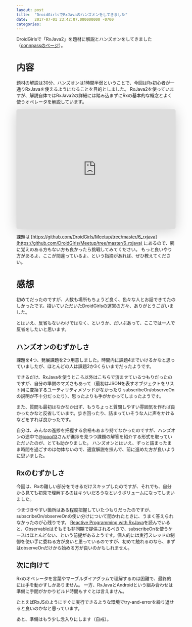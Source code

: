 ```yaml
---
layout: post
title:  "DroidGirlsでRxJavaのハンズオンをしてきました"
date:   2017-07-01 23:42:07.000000000 -0700
categories: 
---
```

DroidGirlsで「RxJava2」を題材に解説とハンズオンをしてきました（[connpassのページ](https://droidgirls.connpass.com/event/57601/)）。

<!--more-->

# 内容
題材の解説は30分、ハンズオンは1時間半弱ということで、今回はRx初心者が一通りRxJavaを使えるようになることを目的としました。
RxJava2を使っていますが、解説自体ではRxJava2の詳細には踏み込まずにRxの基本的な概念とよく使うオペレータを解説しています。

<iframe class="speakerdeck-iframe" frameborder="0" src="https://speakerdeck.com/player/2c870d45b24047bab58a61afdf52a65a" title="RxJava 入門" allowfullscreen="true" style="border: 0px; background: padding-box padding-box rgba(0, 0, 0, 0.1); margin: 0px; padding: 0px; border-radius: 6px; box-shadow: rgba(0, 0, 0, 0.2) 0px 5px 40px; width: 100%; height: auto; aspect-ratio: 560 / 420;" data-ratio="1.3333333333333333"></iframe>

課題は [https://github.com/DroidGirls/Meetup/tree/master/6_rxjava](https://github.com/DroidGirls/Meetup/tree/master/6_rxjava) にあるので、腕に覚えのある方もない方も良かったら挑戦してみてください。
もっと良いやり方があるよ、ここが間違っているよ、という指摘があれば、ぜひ教えてください。

# 感想
初めてだったのですが、人数も場所もちょうど良く、色々な人とお話できてたのしかったです。招いていただいたDroidGirlsの運営の方々、ありがとうございました。

とはいえ、反省もないわけではなく、というか、だいぶあって、ここでは一人で反省をしたいと思います。

## ハンズオンのむずかしさ
課題を4つ、発展課題を2つ用意しました。時間内に課題4までいけるかなと思っていましたが、ほとんどの人は課題2か3くらいまでだったようです。

できるだけ、RxJavaを使うところ以外はこちらで済ませているつもりだったのですが、自分の準備のマズさもあって（最初はJSONを表すオブジェクトをリスト用に変換するユーティリティメソッドがなかったり subscribeOn/observeOn の説明が不十分だったり）、思ったよりも手がかかってしまったようです。

また、質問も最初はなかなか出ず、もうちょっと質問しやすい雰囲気を作れば良かったかなと反省しています。歩き回ったり、詰まっていそうな人に声をかけるなどをすれば良かったです。

自分は、みんなの進捗を把握する余裕もあまり持てなかったのですが、ハンズオンの途中で[@joooi13](https://twitter.com/joooi13)さんが進捗を見つつ課題の解答を紹介する形式を取っていただいたのが、とても助かりました。
ハンズオンとはいえ、ずっと詰まったまま時間を過ごすのは勿体ないので、適宜解説を挟んで、前に進めた方が良いように思いました。

## Rxのむずかしさ
今回は、Rxの難しい部分をできるだけスキップしたのですが、それでも、自分から見ても初見で理解するのはキツいだろうなというボリュームになってしまいました。

つまづきやすい箇所はある程度把握していたつもりだったのですが、subscribeOn/observeOnの使い分けについて聞かれたときに、うまく答えられなかったのが心残りです。
[Reactive Programming with RxJava](http://shop.oreilly.com/product/0636920042228.do)を読んでいると、Observableはそもそも非同期で提供されるべきで、subscribeOnを使うケースはほとんどない、という前提があるようです。個人的には実行スレッドの制御を使い手に委ねる方が良いと思っているのですが、初めて触れるのなら、まずはobserveOnだけから始める方が良いのかもしれません。

## 次に向けて
Rxのオペレータを言葉やマーブルダイアグラムで理解するのは困難で、最終的には手を動かすしかありません。
一方、RxJavaとAndroidという組み合わせは準備に手間がかかりビルド時間もすぐとは言えません。

たとえばRxJSのようにすぐに実行できるような環境でtry-and-errorを繰り返せると良いのかなと思っています。

あと、準備はもう少し念入りにします（自戒）。
